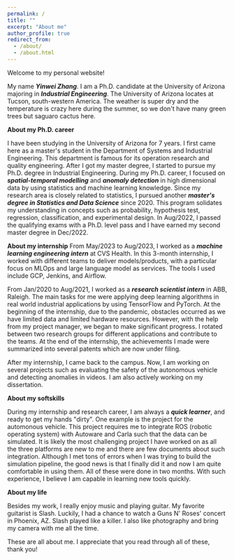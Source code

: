 ```yaml
---
permalink: /
title: ""
excerpt: "About me"
author_profile: true
redirect_from: 
  - /about/
  - /about.html
---
```


Welcome to my personal website!

My name ***Yinwei Zhang***. I am a Ph.D. candidate at the University of Arizona majoring in ***Industrial Engineering***. The University of Arizona locates at Tucson, south-western America. The weather is super dry and the temperature is crazy here during the summer, so we don't have many green trees but saguaro cactus here.   

**About my Ph.D. career**

I have been studying in the University of Arizona for 7 years. I first came here as a master's student in the Department of Systems and Industrial Engineering. This department is famous for its operation research and quality engineering. After I got my master degree, I started to pursue my Ph.D. degree in Industrial Engineering. During my Ph.D. career, I focused on ***spatial-temporal modelling*** and ***anomaly detection*** in high dimensional data by using statistics and machine learning knowledge. Since my research area is closely related to statistics, I pursued another ***master's degree in Statistics and Data Science*** since 2020. This program solidates my understanding in concepts such as probability, hypothesis test, regression, classification, and experimental design. In Aug/2022, I passed the qualifying exams with a Ph.D. level pass and I have earned my second master degree in Dec/2022. 

**About my internship**
From May/2023 to Aug/2023, I worked as a ***machine learning engineering intern*** at CVS Health. In this 3-month internship, I worked with different teams to deliver models/products, with a particular focus on MLOps and large language model as services. The tools I used include GCP, Jenkins, and Airflow. 

From Jan/2020 to Aug/2021, I worked as a ***research scientist intern*** in ABB, Raleigh. The main tasks for me were applying deep learning algorithms in real world industrial applications by using TensorFlow and PyTorch. At the beginning of the internship, due to the pandemic, obstacles occurred as we have limited data and limited hardware resources. However, with the help from my project manager, we began to make significant progress. I rotated between two research groups for different applications and contribute to the teams. At the end of the internship, the achievements I made were summarized into several patents which are now under filing.

After my internship, I came back to the campus. Now, I am working on several projects such as evaluating the safety of the autonomous vehicle and detecting anomalies in videos. I am also actively working on my dissertation.

**About my softskills**

During my internship and research career, I am always a ***quick learner***, and ready to get my hands "dirty". One example is the project for the automonous vehicle. This project requires me to integrate ROS (robotic operating system) with Autoware and Carla such that the data can be simulated. It is likely the most challenging project I have worked on as all the three platforms are new to me and there are few documents about such integration. Although I met tons of errors when I was trying to build the simulation pipeline, the good news is that I finally did it and now I am quite comfortable in using them. All of these were done in two months. With such experience, I believe I am capable in learning new tools quickly.

**About my life**

Besides my work, I really enjoy music and playing guitar. My favorite guitarist is Slash. Luckily, I had a chance to watch a Guns N' Roses' concert in Phoenix, AZ. Slash played like a killer. I also like photography and bring my camera with me all the time.

These are all about me. I appreciate that you read through all of these, thank you!
